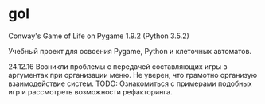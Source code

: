 # gol
Conway's Game of Life on Pygame 1.9.2 (Python 3.5.2)

Учебный проект для освоения Pygame, Python и клеточных автоматов.

24.12.16
Возникли проблемы с передачей составляющих игры в аргументах при организации меню. Не уверен, что грамотно организую взаимодействие систем.
TODO: Ознакомиться с примерами подобных игр и рассмотреть возможности рефакторинга.
